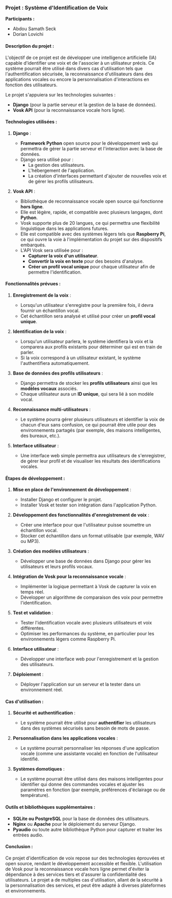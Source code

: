 ### **Projet : Système d'Identification de Voix**

**Participants :**
- Abdou Samath Seck
- Dorian Lovichi

#### **Description du projet :**
L'objectif de ce projet est de développer une intelligence artificielle (IA) capable d'identifier une voix et de l'associer à un utilisateur précis. Ce système pourrait être utilisé dans divers cas d'utilisation tels que l'authentification sécurisée, la reconnaissance d'utilisateurs dans des applications vocales ou encore la personnalisation d'interactions en fonction des utilisateurs.

Le projet s'appuiera sur les technologies suivantes :
- **Django** (pour la partie serveur et la gestion de la base de données).
- **Vosk API** (pour la reconnaissance vocale hors ligne).

#### **Technologies utilisées :**
1. **Django** :  
   - **Framework Python** open source pour le développement web qui permettra de gérer la partie serveur et l'interaction avec la base de données.
   - Django sera utilisé pour :
     - La gestion des utilisateurs.
     - L'hébergement de l'application.
     - La création d'interfaces permettant d'ajouter de nouvelles voix et de gérer les profils utilisateurs.

2. **Vosk API** :  
   - Bibliothèque de reconnaissance vocale open source qui fonctionne **hors ligne**.
   - Elle est légère, rapide, et compatible avec plusieurs langages, dont **Python**.
   - Vosk supporte plus de 20 langues, ce qui permettra une flexibilité linguistique dans les applications futures.
   - Elle est compatible avec des systèmes légers tels que **Raspberry Pi**, ce qui ouvre la voie à l'implémentation du projet sur des dispositifs embarqués.
   - L'API Vosk sera utilisée pour :
     - **Capturer la voix d'un utilisateur**.
     - **Convertir la voix en texte** pour des besoins d'analyse.
     - **Créer un profil vocal unique** pour chaque utilisateur afin de permettre l'identification.

#### **Fonctionnalités prévues :**
1. **Enregistrement de la voix** :
   - Lorsqu'un utilisateur s'enregistre pour la première fois, il devra fournir un échantillon vocal.
   - Cet échantillon sera analysé et utilisé pour créer un **profil vocal unique**.
   
2. **Identification de la voix** :
   - Lorsqu'un utilisateur parlera, le système identifiera la voix et la comparera aux profils existants pour déterminer qui est en train de parler.
   - Si la voix correspond à un utilisateur existant, le système l'authentifiera automatiquement.

3. **Base de données des profils utilisateurs** :
   - Django permettra de stocker les **profils utilisateurs** ainsi que les **modèles vocaux** associés.
   - Chaque utilisateur aura un **ID unique**, qui sera lié à son modèle vocal.

4. **Reconnaissance multi-utilisateurs** :
   - Le système pourra gérer plusieurs utilisateurs et identifier la voix de chacun d'eux sans confusion, ce qui pourrait être utile pour des environnements partagés (par exemple, des maisons intelligentes, des bureaux, etc.).

5. **Interface utilisateur** :
   - Une interface web simple permettra aux utilisateurs de s'enregistrer, de gérer leur profil et de visualiser les résultats des identifications vocales.

#### **Étapes de développement :**
1. **Mise en place de l'environnement de développement** :
   - Installer Django et configurer le projet.
   - Installer Vosk et tester son intégration dans l'application Python.
   
2. **Développement des fonctionnalités d'enregistrement de voix** :
   - Créer une interface pour que l'utilisateur puisse soumettre un échantillon vocal.
   - Stocker cet échantillon dans un format utilisable (par exemple, WAV ou MP3).

3. **Création des modèles utilisateurs** :
   - Développer une base de données dans Django pour gérer les utilisateurs et leurs profils vocaux.

4. **Intégration de Vosk pour la reconnaissance vocale** :
   - Implémenter la logique permettant à Vosk de capturer la voix en temps réel.
   - Développer un algorithme de comparaison des voix pour permettre l'identification.

5. **Test et validation** :
   - Tester l'identification vocale avec plusieurs utilisateurs et voix différentes.
   - Optimiser les performances du système, en particulier pour les environnements légers comme Raspberry Pi.

6. **Interface utilisateur** :
   - Développer une interface web pour l'enregistrement et la gestion des utilisateurs.
   
7. **Déploiement** :
   - Déployer l'application sur un serveur et la tester dans un environnement réel.

#### **Cas d'utilisation :**
1. **Sécurité et authentification** :
   - Le système pourrait être utilisé pour **authentifier** les utilisateurs dans des systèmes sécurisés sans besoin de mots de passe.

2. **Personnalisation dans les applications vocales** :
   - Le système pourrait personnaliser les réponses d'une application vocale (comme une assistante vocale) en fonction de l'utilisateur identifié.

3. **Systèmes domotiques** :
   - Le système pourrait être utilisé dans des maisons intelligentes pour identifier qui donne des commandes vocales et ajuster les paramètres en fonction (par exemple, préférences d'éclairage ou de température).

#### **Outils et bibliothèques supplémentaires :**
- **SQLite ou PostgreSQL** pour la base de données des utilisateurs.
- **Nginx** ou **Apache** pour le déploiement du serveur Django.
- **Pyaudio** ou toute autre bibliothèque Python pour capturer et traiter les entrées audio.

#### **Conclusion :**
Ce projet d'identification de voix repose sur des technologies éprouvées et open source, rendant le développement accessible et flexible. L'utilisation de Vosk pour la reconnaissance vocale hors ligne permet d'éviter la dépendance à des services tiers et d'assurer la confidentialité des utilisateurs. Le projet a de multiples cas d'utilisation, allant de la sécurité à la personnalisation des services, et peut être adapté à diverses plateformes et environnements.

